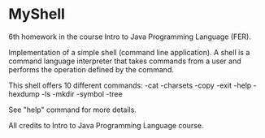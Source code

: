 # MyShell

6th homework in the course Intro to Java Programming Language (FER).

Implementation of a simple shell (command line application). A shell is a command language interpreter that takes commands from a user and performs the operation defined by the command.

This shell offers 10 different commands:
-cat
-charsets
-copy
-exit
-help
-hexdump
-ls
-mkdir
-symbol
-tree

See "help" command for more details.

All credits to Intro to Java Programming Language course.
